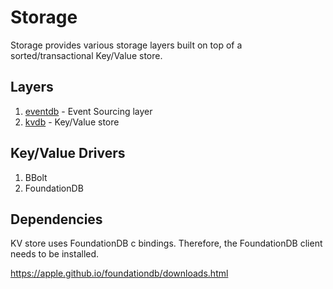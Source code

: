 # Storage

Storage provides various storage layers built on top of a sorted/transactional Key/Value store.

## Layers

  1. [eventdb](./eventdb) - Event Sourcing layer
  2. [kvdb](./kvdb) - Key/Value store

## Key/Value Drivers

  1. BBolt
  2. FoundationDB

## Dependencies

KV store uses FoundationDB c bindings. Therefore, the FoundationDB client needs to be installed.

https://apple.github.io/foundationdb/downloads.html